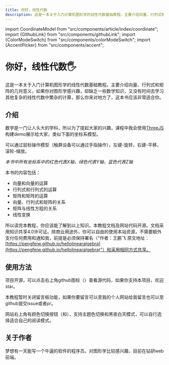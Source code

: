 ```yaml
---
title: 你好，线性代数
description: 这是一本关于入门计算机图形学的线性代数基础教程。主要介绍向量、行列式和矩阵的几何意义，例如向量的点积和叉积，矩阵的变换，行列式的意义。如果你对图形学感兴趣，却缺乏一些数学知识，又没有时间去学习其他复杂的线性代数中繁杂的计算，那么你来对地方了，这本书应该非常适合你。
---
```


import CoordinateModel from "src/components/article/index/coordinate";
import {GithubLink} from "src/components/githubLink";
import {ColorModeSwitch} from "src/components/colorModeSwitch";
import {AccentPicker} from "src/components/accent";

# 你好，线性代数🖐

这是一本关于入门计算机图形学的线性代数基础教程。主要介绍向量、行列式和矩阵的几何意义，如果你对图形学感兴趣，却缺乏一些数学知识，又没有时间去学习其他复杂的线性代数中繁杂的计算，那么你来对地方了，这本书应该非常适合你。

## 介绍

数学是一门让人头大的学科，所以为了提起大家的兴趣，课程中我会使用[ThreeJS](https://threejs.org/)构建demo展示给大家，类似下面的坐标系模型。

可以通过鼠标操作模型（触屏设备可以通过手指操作），左键-旋转，右键-平移，滚轮-缩放。
<CoordinateModel />

*本书中所有坐标系中的红色代表X轴，绿色代表Y轴，蓝色代表Z轴*

本书的内容包括：
- 向量和向量的运算
- 行列式和行列式的运算
- 矩阵和矩阵的运算
- 向量、行列式和矩阵的关系
- 矩阵与线性方程的关系
- 线性变换

所以读完本教程，你应该能了解到以上知识。本教程文档及网站代码开源。文档采用知识共享4.0许可证。除商业用途外，你可以自由的使用本站资源，不需要额外支付任何费用和通知我，前提是必须保持署名（“作者：王鹏飞 原文地址：[https://pengfeiw.github.io/hellolinearalgebra](https://pengfeiw.github.io/hellolinearalgebra)”）和采用相同方式共享。


## 使用方法

项目开源，可以点击右上角github图标（<GithubLink />）查看源代码，如果你支持本项目，欢迎star。

本教程暂时关闭留言板功能，如果你要留言可以至我的个人网站给我留言也可以至github提交issue或者pr。

网站右上角有颜色切换按钮（<AccentPicker />和<ColorModeSwitch />），支持主题色切换和黑夜白天模式，可以自行选择适合自己的阅读模式。

## 关于作者

梦想有一天能写一个牛逼的软件的程序员。对图形学比较感兴趣，目前在钻研web前端。

